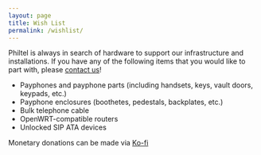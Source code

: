 ```yaml
---
layout: page
title: Wish List
permalink: /wishlist/
---
```


Philtel is always in search of hardware to support our infrastructure and installations. If you have any of the following items that you would like to part with, please [contact us](../contact)!

* Payphones and payphone parts (including handsets, keys, vault doors, keypads, etc.)
* Payphone enclosures (boothetes, pedestals, backplates, etc.)
* Bulk telephone cable
* OpenWRT-compatible routers
* Unlocked SIP ATA devices

Monetary donations can be made via [Ko-fi](https://ko-fi.com/philtel)

